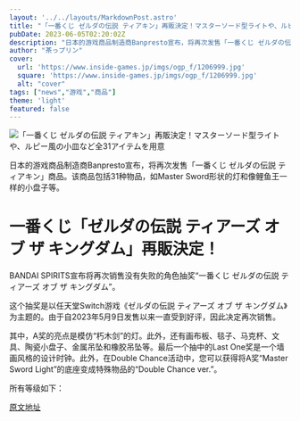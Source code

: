 ```yaml
---
layout: '../../layouts/MarkdownPost.astro'
title: "「一番くじ ゼルダの伝説 ティアキン」再販決定！マスターソード型ライトや、ルピー風の小皿など全31アイテムを用意"
pubDate: 2023-06-05T02:20:02Z
description: "日本的游戏商品制造商Banpresto宣布，将再次发售「一番くじ ゼルダの伝説 ティアキン」商品。该商品包括31种物品，如Master Sword形状的灯和像鲤鱼王一样的小盘子等。"
author: "茶っプリン"
cover:
  url: 'https://www.inside-games.jp/imgs/ogp_f/1206999.jpg'
  square: 'https://www.inside-games.jp/imgs/ogp_f/1206999.jpg'
  alt: "cover"
tags: ["news","游戏","商品"]
theme: 'light'
featured: false
---
```


![「一番くじ ゼルダの伝説 ティアキン」再販決定！マスターソード型ライトや、ルピー風の小皿など全31アイテムを用意](https://www.inside-games.jp/imgs/ogp_f/1206999.jpg)

日本的游戏商品制造商Banpresto宣布，将再次发售「一番くじ ゼルダの伝説 ティアキン」商品。该商品包括31种物品，如Master Sword形状的灯和像鲤鱼王一样的小盘子等。

# 一番くじ「ゼルダの伝説 ティアーズ オブ ザ キングダム」再販決定！

BANDAI SPIRITS宣布将再次销售没有失败的角色抽奖“一番くじ ゼルダの伝説 ティアーズ オブ ザ キングダム”。

这个抽奖是以任天堂Switch游戏《ゼルダの伝説 ティアーズ オブ ザ キングダム》为主题的。由于自2023年5月9日发售以来一直受到好评，因此决定再次销售。

其中，A奖的亮点是模仿“朽木剑”的灯。此外，还有画布板、毯子、马克杯、文具、陶瓷小盘子、金属吊坠和橡胶吊坠等。最后一个抽中的Last One奖是一个墙画风格的设计时钟。此外，在Double Chance活动中，您可以获得将A奖“Master Sword Light”的底座变成特殊物品的“Double Chance ver.”。

所有等级如下：

  [原文地址](https://www.inside-games.jp/article/2023/06/05/146361.html)